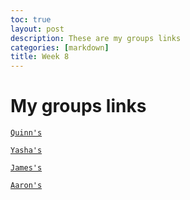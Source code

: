 ```yaml
---
toc: true
layout: post
description: These are my groups links
categories: [markdown]
title: Week 8
---
```


# My groups links 
[`Quinn's`](https://github.com/gigtieup/quinnbireley7/issues/8)

[`Yasha's`](https://github.com/yashakhoshini/yasha-fastpages/issues/10#issue-1402608117)

[`James's`](https://github.com/jameshunter12/james-fastpage/issues/8#issue-1403689984)

[`Aaron's`](https://github.com/aaron-rub/FP/issues/8)
